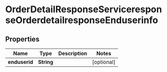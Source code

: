 

# OrderDetailResponseServiceresponseOrderdetailresponseEnduserinfo


## Properties

| Name | Type | Description | Notes |
|------------ | ------------- | ------------- | -------------|
|**enduserid** | **String** |  |  [optional] |



